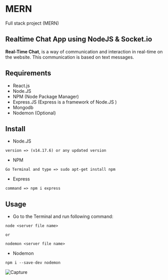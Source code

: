 # MERN
Full stack project (MERN)
## Realtime Chat App using NodeJS & Socket.io
 __Real-Time Chat__, is a way of communication and interaction in real-time on the website. This communication is based on text messages.
 
 ## Requirements
 
+ React.js
+ Node.JS
+ NPM (Node Package Manager)
+ Express.JS (Express is a framework of Node.JS )
+ Mongodb
+ Nodemon (Optional)


## Install
+ Node.JS
 ```
 version => (v14.17.6) or any updated version
```
+ NPM
```
Go Terminal and type => sudo apt-get install npm
```
+ Express
```
command => npm i express
```

## Usage
+ Go to the Terminal and run following command:
```
node <server file name>

or

nodemon <server file name>

```

+ Nodemon
```
npm i --save-dev nodemon

```
![Capture](https://user-images.githubusercontent.com/79571914/136653274-cb722b9c-2281-46e6-82ee-33a6a5163510.JPG)
